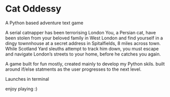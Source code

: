 # Cat Oddessy 

A Python based adventure text game

A serial catnapper has been terrorising London
You, a Persian cat, have been stolen from your beloved family in West London and find yourself in a dingy townnhouse at a secret address in Spitalfields, 8 miles across town.
While Scotland Yard sleuths attempt to track him down, you must escape and navigate London’s streets to your home, before he catches you again. 

A game built for fun mostly, created mainly to develop my Python skils.
built around if/else statments as the user progresses to the next level.

 Launches in terminal 

 enjoy playing :) 
